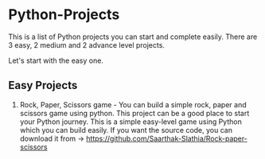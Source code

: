 # Python-Projects
This is a list of Python projects you can start and complete easily. There are 3 easy, 2 medium and 2 advance level projects.

Let's start with the easy one.
## Easy Projects
1. Rock, Paper, Scissors game - You can build a simple rock, paper and scissors game using python. This project can be a good place to start your Python journey. This is a simple easy-level game using Python which you can build easily. If you want the source code, you can download it from -> https://github.com/Saarthak-Slathia/Rock-paper-scissors
